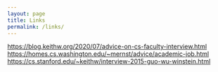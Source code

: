 ```yaml
---
layout: page
title: Links
permalink: /links/
---
```


<!-- Grab some stuff from Mike's web page -->

https://blog.keithw.org/2020/07/advice-on-cs-faculty-interview.html
https://homes.cs.washington.edu/~mernst/advice/academic-job.html
https://cs.stanford.edu/~keithw/interview-2015-guo-wu-winstein.html
